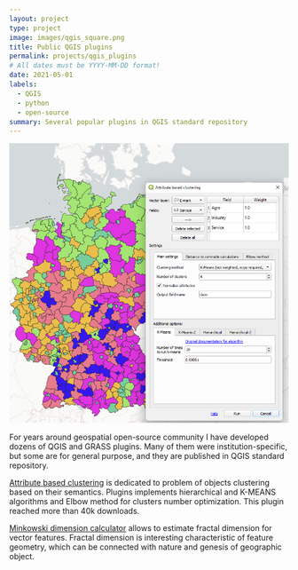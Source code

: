 ```yaml
---
layout: project
type: project
image: images/qgis_square.png
title: Public QGIS plugins
permalink: projects/qgis_plugins
# All dates must be YYYY-MM-DD format!
date: 2021-05-01
labels:
  - QGIS
  - python
  - open-source
summary: Several popular plugins in QGIS standard repository
---
```


<img class="ui medium right floated rounded image" src="../images/qgis_square.png">

For years around geospatial open-source community I have developed dozens of QGIS and GRASS plugins. Many of them were institution-specific, but some are for general purpose, and they are published in QGIS standard repository.

[Attribute based clustering](https://plugins.qgis.org/plugins/attributeBasedClustering/) is dedicated to problem of objects clustering based on their semantics. Plugins implements hierarchical and K-MEANS algorithms and Elbow method for clusters number optimization. This plugin reached more than 40k downloads.

[Minkowski dimension calculator](https://plugins.qgis.org/plugins/minkowskiDimCalculator/) allows to estimate fractal dimension for vector features. Fractal dimension is interesting characteristic of feature geometry, which can be connected with nature and genesis of geographic object.